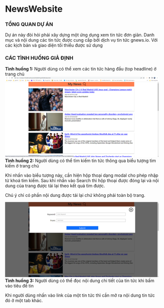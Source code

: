 # NewsWebsite
<h3>TỔNG QUAN DỰ ÁN</h3>
<div>Dự án này đòi hỏi phải xây dựng một ứng dụng xem tin tức đơn giản. Danh mục và nội dung các tin tức được cung cấp bởi dịch vụ tin tức gnews.io. Với các kịch bản và giao diện tối thiểu được sử dụng</div> 
<h3>CÁC TÌNH HUỐNG GIẢ ĐỊNH</h3>

<div><b>Tình huống 1:</b> Người dùng có thể xem các tin tức hàng đầu (top headline) ở trang chủ</div>
<img src="https://github.com/NguyenDuongw/NewsWebsite/blob/main/description1.png">

<div><b>Tình huống 2:</b> Người dùng có thể tìm kiếm tin tức thông qua biểu tượng tìm kiếm  ở trang chủ</div>
<p>Khi nhấn vào biểu tượng này, cần hiện hộp thoại dạng modal cho phép nhập từ khoá tìm kiếm. Sau khi nhấn vào Search thì hộp thoại được đóng lại và nội dung của trang được tải lại theo kết quả tìm được.</p>
<p>Chú ý chỉ có phần nội dung được tải lại chứ không phải toàn bộ trang.</p>
<img src="https://github.com/NguyenDuongw/NewsWebsite/blob/main/description2.png">

<div><b>Tình huống 3:</b> Người dùng có thể đọc nội dung chi tiết của tin tức khi bấm vào tiêu đề tin</div>

<p>Khi người dùng nhấn vào link của một tin tức thì cần mở ra nội dung tin tức đó ở một tab khác.</p>
